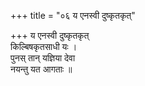 +++
title = "०६ य एनस्वी दुष्कृतकृत्"

+++
य एनस्वी दुष्कृतकृत्  
किल्बिषकृतसाधी यः ।  
पुनस् तान् यज्ञिया देवा  
नयन्तु यत आगताः ॥